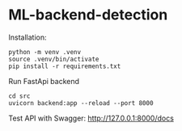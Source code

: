 # ML-backend-detection
Installation: 
~~~
python -m venv .venv
source .venv/bin/activate
pip install -r requirements.txt
~~~
Run FastApi backend
~~~
cd src
uvicorn backend:app --reload --port 8000   
~~~
Test API with Swagger:
http://127.0.0.1:8000/docs
